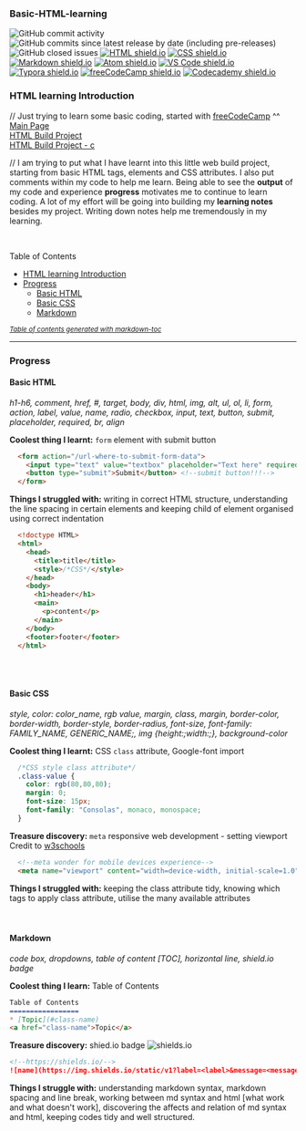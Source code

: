 ### Basic-HTML-learning

![GitHub commit activity](https://img.shields.io/github/commit-activity/m/mcjoules/html-learning?color=brightgreen&logo=Github)
![GitHub commits since latest release by date (including pre-releases)](https://img.shields.io/github/commits-since/mcjoules/html-learning/v1.0.0?color=brightgreen&include_prereleases&logo=Github)
![GitHub closed issues](https://img.shields.io/github/issues-closed/mcjoules/html-learning?logo=GitHub)
<a href="https://html.spec.whatwg.org/" target="_blank"><img alt="HTML shield.io" src="https://img.shields.io/static/v1?label=HTML&message=build&color=green&logo=HTML5"></a>
<a href="https://www.w3.org/Style/CSS/Overview.en.html" target="_blank"><img alt="CSS shield.io" src="https://img.shields.io/static/v1?label=CSS&message=build&color=green&logo=CSS3"></a>
<a href="https://daringfireball.net/projects/markdown/" target="_blank"><img alt="Markdown shield.io" src="https://img.shields.io/static/v1?label=Markdown&message=build&color=green&logo=Markdown"></a>
<a href="https://atom.io/" target="_blank"><img alt="Atom shield.io" src="https://img.shields.io/static/v1?label=Atom&message=editor&color=teal&logo=Atom"></a>
<a href="https://code.visualstudio.com/" target="_blank"><img alt="VS Code shield.io" src="https://img.shields.io/static/v1?label=VS%20Code&message=editor&color=teal&logo=Visual%20Studio%20Code"></a>
<a href="https://typora.io/" target="_blank"><img alt="Typora shield.io" src="https://img.shields.io/static/v1?label=Typora&message=editor&color=teal&logo="></a>
<a href="https://www.freecodecamp.org/" target="_blank"><img alt="freeCodeCamp shield.io" src="https://img.shields.io/static/v1?label=freeCodeCamp&message=course&color=yellow&logo=freeCodeCamp"></a>
<a href="https://www.codecademy.com/learn" target="_blank"><img alt="Codecademy shield.io" src="https://img.shields.io/static/v1?label=Codecademy&message=course&color=yellow&logo=Codecademy"></a>

### HTML learning Introduction

// Just trying to learn some basic coding, started with [freeCodeCamp](https://www.freecodecamp.org/) ^^  
[Main Page](https://mcjoules.github.io/html-learning)  
[HTML Build Project](https://mcjoules.github.io/html-learning/web-build-project/htmlbasic.html)  
[HTML Build Project - c](https://mcjoules.github.io/html-learning/web-build-project/htmlbasic-c)  

// I am trying to put what I have learnt into this little web build project, starting from basic HTML tags, elements and CSS attributes. I also put comments within my code to help me learn. Being able to see the **output** of my code and experience **progress** motivates me to continue to learn coding. A lot of my effort will be going into building my **learning notes** besides my project. Writing down notes help me tremendously in my learning.  


<br/>

Table of Contents  
- [HTML learning Introduction](#html-learning-introduction)
- [Progress](#progress)
  * [Basic HTML](#basic-html)
  * [Basic CSS](#basic-css)
  * [Markdown](#markdown)

<small><i><a href='http://ecotrust-canada.github.io/markdown-toc/'>Table of contents generated with markdown-toc</a></i></small>
<br/>

* * *

### Progress
#### Basic HTML

_h1-h6, comment, href, #, target, body, div, html, img, alt, ul, ol, li, form, action, label, value, name, radio, checkbox, input, text, button, submit, placeholder, required, br, align_
<br/>

**Coolest thing I learnt:** `form` element with submit button

```html
  <form action="/url-where-to-submit-form-data">
    <input type="text" value="textbox" placeholder="Text here" required> <!--required attribute, required before submit-->
    <button type="submit">Submit</button> <!--submit button!!!-->
  </form>
```

**Things I struggled with:** writing in correct HTML structure, understanding the line spacing in certain elements and keeping child of element organised using correct indentation

```html
  <!doctype HTML>
  <html>
    <head>
      <title>title</title>
      <style>/*CSS*/</style>
    </head>
    <body>
      <h1>header</h1>
      <main>
        <p>content</p>
      </main>
    </body>
    <footer>footer</footer>
  </html>
```

<br/>
<br/>

#### Basic CSS

_style, color: color_name, rgb value, margin, class, margin, border-color, border-width, border-style, border-radius, font-size, font-family: FAMILY_NAME, GENERIC_NAME;, img {height:;width:;}, background-color_
<br/>

**Coolest thing I learnt:** CSS `class` attribute, Google-font import

```css
  /*CSS style class attribute*/
  .class-value {
    color: rgb(80,80,80);
    margin: 0;
    font-size: 15px;
    font-family: "Consolas", monaco, monospace;
  }
```

**Treasure discovery:** `meta` responsive web development - setting viewport <br>
Credit to [w3schools](https://www.w3schools.com/css/css_rwd_viewport.asp)  

```html
  <!--meta wonder for mobile devices experience-->
  <meta name="viewport" content="width=device-width, initial-scale=1.0">
```

**Things I struggled with:** keeping the class attribute tidy, knowing which tags to apply class attribute, utilise the many available attributes
<br/>
<br/>
<br/>

#### Markdown

_code box, dropdowns, table of content [TOC], horizontal line, shield.io badge_
<br/>

**Coolest thing I learn:** Table of Contents

```markdown
Table of Contents
=================
* [Topic](#class-name)
<a href="class-name">Topic</a>
```

**Treasure discovery:** shied.io badge ![shields.io](https://img.shields.io/static/v1?label=shields.io&message=badge&color=%3Cbrightgreen%3E&logo=Shields.io)

```markdown
<!--https://shields.io/-->
![name](https://img.shields.io/static/v1?label=<label>&message=<message>&color=<color>&logo=<name>)
```

**Things I struggle with:** understanding markdown syntax, markdown spacing and line break, working between md syntax and html [what work and what doesn't work], discovering the affects and relation of md syntax and html, keeping codes tidy and well structured.
